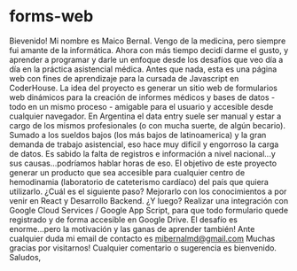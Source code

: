 # forms-web
Bievenido!
Mi nombre es Maico Bernal.
Vengo de la medicina, pero siempre fui amante de la informática. Ahora con más tiempo decidí darme el gusto, y aprender a programar y darle un enfoque desde los desafíos que veo día a día en la práctica asistencial médica. 
Antes que nada, esta es una página web con fines de aprendizaje para la cursada de Javascript en CoderHouse.
La idea del proyecto es generar un sitio web de formularios web dinámicos para la creación de informes médicos y bases de datos - todo en un mismo proceso - amigable para el usuario y accesible desde cualquier navegador. 
En Argentina el data entry suele ser manual y estar a cargo de los mismos profesionales (o con mucha suerte, de algún becario). Sumado a los sueldos bajos (los más bajos de latinoamerica) y la gran demanda de trabajo asistencial, eso hace muy difícil y engorroso la carga de datos. Es sabido la falta de registros e información a nivel nacional...y sus causas...podríamos hablar horas de eso. 
El objetivo de este proyecto generar un producto que sea accesible para cualquier centro de hemodinamia (laboratorio de cateterismo cardíaco) del país que quiera utilizarlo. 
¿Cuál es el siguiente paso? Mejorarlo con los conocimientos a por venir en React y Desarrollo Backend.
¿Y luego? Realizar una integración con Google Cloud Services / Google App Script, para que todo formulario quede registrado y de forma accesible en Google Drive.
El desafío es enorme...pero la motivación y las ganas de aprender también!
Ante cualquier duda mi email de contacto es mibernalmd@gmail.com
Muchas gracias por visitarnos! Cualquier comentario o sugerencia es bienvenido. 
Saludos,